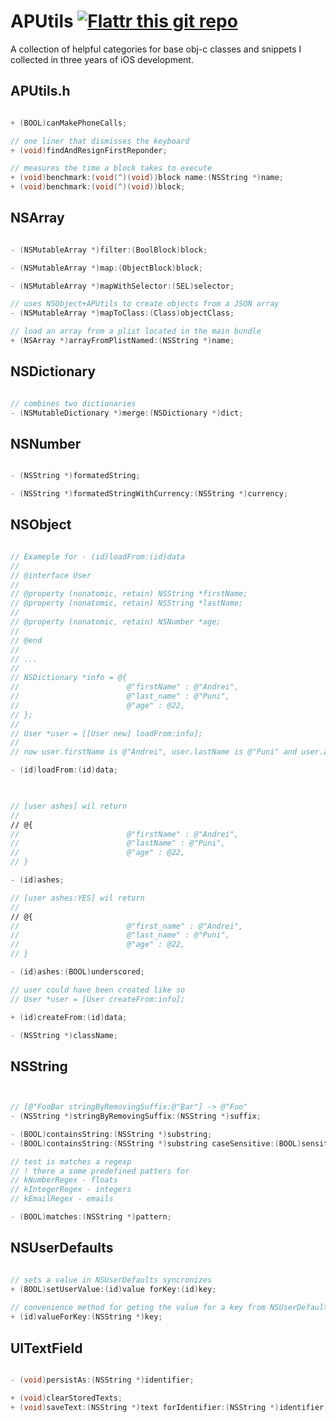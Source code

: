 APUtils [![Flattr this git repo](http://api.flattr.com/button/flattr-badge-large.png)](https://flattr.com/submit/auto?user_id=andrei512&url=https://github.com/andrei512/APUtils&title=APUtils&language=&tags=github&category=software) 
=======

A collection of helpful categories for base obj-c classes and snippets I collected in three years of iOS development.


## APUtils.h

```objective-c

+ (BOOL)canMakePhoneCalls;

// one liner that dismisses the keyboard
+ (void)findAndResignFirstReponder;

// measures the time a block takes to execute
+ (void)benchmark:(void(^)(void))block name:(NSString *)name;
+ (void)benchmark:(void(^)(void))block;


```

## NSArray

```objective-c

- (NSMutableArray *)filter:(BoolBlock)block;

- (NSMutableArray *)map:(ObjectBlock)block;

- (NSMutableArray *)mapWithSelector:(SEL)selector;

// uses NSObject+APUtils to create objects from a JSON array
- (NSMutableArray *)mapToClass:(Class)objectClass;

// load an array from a plist located in the main bundle
+ (NSArray *)arrayFromPlistNamed:(NSString *)name;

```


## NSDictionary

```objective-c

// combines two dictionaries 
- (NSMutableDictionary *)merge:(NSDictionary *)dict;

```

## NSNumber

```objective-c

- (NSString *)formatedString;

- (NSString *)formatedStringWithCurrency:(NSString *)currency;

```


## NSObject

```objective-c

// Exameple for - (id)loadFrom:(id)data
//
// @interface User
//
// @property (nonatomic, retain) NSString *firstName;
// @property (nonatomic, retain) NSString *lastName;
//
// @property (nonatomic, retain) NSNumber *age;
//
// @end
//
// ...
//
// NSDictionary *info = @{
//                        @"firstName" : @"Andrei",
//                        @"last_name" : @"Puni",
//                        @"age" : @22,
// };
//
// User *user = [[User new] loadFrom:info];
//
// now user.firstName is @"Andrei", user.lastName is @"Puni" and user.age is @21

- (id)loadFrom:(id)data;

 

// [user ashes] wil return 
//
// @{
//                        @"firstName" : @"Andrei",
//                        @"lastName" : @"Puni",
//                        @"age" : @22,
// }

- (id)ashes;

// [user ashes:YES] wil return 
//
// @{
//                        @"first_name" : @"Andrei",
//                        @"last_name" : @"Puni",
//                        @"age" : @22,
// }

- (id)ashes:(BOOL)underscored;

// user could have been created like so
// User *user = [User createFrom:info];

+ (id)createFrom:(id)data;

- (NSString *)className;


```

## NSString

```objective-c


// [@"FooBar stringByRemovingSuffix:@"Bar"] -> @"Foo"
- (NSString *)stringByRemovingSuffix:(NSString *)suffix;

- (BOOL)containsString:(NSString *)substring;
- (BOOL)containsString:(NSString *)substring caseSensitive:(BOOL)sensitive;

// test is matches a regexp 
// ! there a some predefined patters for
// kNumberRegex - floats
// kIntegerRegex - integers
// kEmailRegex - emails

- (BOOL)matches:(NSString *)pattern;

```


## NSUserDefaults

```objective-c

// sets a value in NSUserDefaults syncronizes
+ (BOOL)setUserValue:(id)value forKey:(id)key;
 
// convenience method for geting the value for a key from NSUserDefaults
+ (id)valueForKey:(NSString *)key;

```


## UITextField

```objective-c

- (void)persistAs:(NSString *)identifier;

+ (void)clearStoredTexts;
+ (void)saveText:(NSString *)text forIdentifier:(NSString *)identifier;


```


